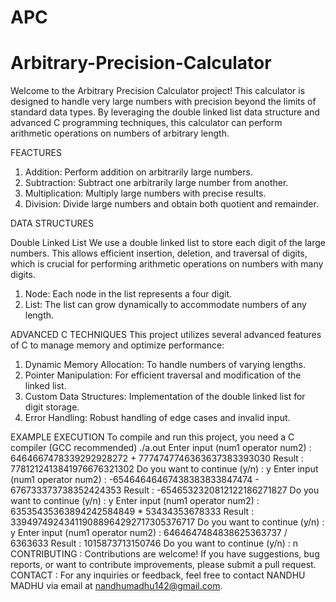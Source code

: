 # APC
# Arbitrary-Precision-Calculator

Welcome to the Arbitrary Precision Calculator project! This calculator is designed to handle very large numbers with precision beyond the limits of standard data types. By leveraging the double linked list data structure and advanced C programming techniques, this calculator can perform arithmetic operations on numbers of arbitrary length.

FEACTURES
1. Addition: Perform addition on arbitrarily large numbers.
2. Subtraction: Subtract one arbitrarily large number from another.
3. Multiplication: Multiply large numbers with precise results.
4. Division: Divide large numbers and obtain both quotient and remainder.

DATA STRUCTURES

Double Linked List
We use a double linked list to store each digit of the large numbers. This allows efficient insertion, deletion, and traversal of digits, which is crucial for performing arithmetic operations on numbers with many digits.
1. Node: Each node in the list represents a four digit.
2. List: The list can grow dynamically to accommodate numbers of any length.

ADVANCED C TECHNIQUES
This project utilizes several advanced features of C to manage memory and optimize performance:
1. Dynamic Memory Allocation: To handle numbers of varying lengths.
2. Pointer Manipulation: For efficient traversal and modification of the linked list.
3. Custom Data Structures: Implementation of the double linked list for digit storage.
4. Error Handling: Robust handling of edge cases and invalid input.

EXAMPLE EXECUTION
To compile and run this project, you need a C compiler (GCC recommended)
./a.out
Enter input (num1 operator num2) : 6464667478339292928272 + 7774747746363637383393030
Result : 7781212413841976676321302
Do you want to continue (y/n) : y
Enter input (num1 operator num2) : -65464646467438383833847474 - 676733373738352424353
Result : -6546532320812122186271827
Do you want to continue (y/n) : y
Enter input (num1 operator num2) : 63535435363894242584849 * 53434353678333
Result : 339497492434119088964292717305376717
Do you want to continue (y/n) : y
Enter input (num1 operator num2) : 6464647484838625363737 / 6363633
Result : 1015873713150746
Do you want to continue (y/n) : n
CONTRIBUTING  :   Contributions are welcome! If you have suggestions, bug reports, or want to contribute improvements, please submit a pull request.
CONTACT   :   For any inquiries or feedback, feel free to contact NANDHU MADHU via email at nandhumadhu142@gmail.com.



